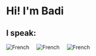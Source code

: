 <h1>Hi! I'm Badi</h1>
<h2>I speak:</h2>
<div>
    <a src="">
        <img src="https://jerher.com/img/france.png" alt="French">&nbsp;&nbsp;&nbsp;&nbsp;
        <img src="https://jerher.com/img/france.png" alt="French">&nbsp;&nbsp;&nbsp;&nbsp;
        <img src="https://jerher.com/img/france.png" alt="French">       
    </a>
</div>